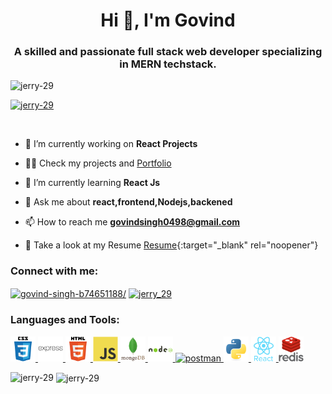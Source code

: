 <h1 align="center">Hi 👋, I'm Govind</h1>
<h3 align="center">A skilled and passionate full stack web developer specializing in MERN techstack.</h3>

<p align="left"> <img src="https://komarev.com/ghpvc/?username=jerry-29&label=Profile%20views&color=0e75b6&style=flat" alt="jerry-29" /> </p>

<p align="left"> <a href="https://github.com/ryo-ma/github-profile-trophy"><img src="https://github-profile-trophy.vercel.app/?username=jerry-29" alt="jerry-29" /></a> </p>

<p align="left"> <a href="https://twitter.com/" target="blank"><img src="https://img.shields.io/twitter/follow/?logo=twitter&style=for-the-badge" alt="" /></a> </p>

- 🔭 I’m currently working on **React Projects**
- 👨‍💻 Check my projects and <a href="https://govindportfolio29.netlify.app/" target="_blank">Portfolio</a>
- 🌱 I’m currently learning **React Js**

- 💬 Ask me about **react,frontend,Nodejs,backened**

- 📫 How to reach me **govindsingh0498@gmail.com**

- 📄 Take a look at my Resume [Resume](https://drive.google.com/file/d/1pEN7Y1YUCvbZ1QrYW5vaaD7LnyFyFi9S/view?usp=sharing){:target="\_blank" rel="noopener"}

<h3 align="left">Connect with me:</h3>
<p align="left">
<a href="https://linkedin.com/in/govind-singh-b74651188/" target="_blank"><img align="center" src="https://raw.githubusercontent.com/rahuldkjain/github-profile-readme-generator/master/src/images/icons/Social/linked-in-alt.svg" alt="govind-singh-b74651188/" height="30" width="40" /></a>
<a href="https://codesandbox.com/jerry_29" target="blank"><img align="center" src="https://raw.githubusercontent.com/rahuldkjain/github-profile-readme-generator/master/src/images/icons/Social/codesandbox.svg" alt="jerry_29" height="30" width="40" /></a>
</p>

<h3 align="left">Languages and Tools:</h3>
<p align="left"> <a href="https://www.w3schools.com/css/" target="_blank" rel="noreferrer"> <img src="https://raw.githubusercontent.com/devicons/devicon/master/icons/css3/css3-original-wordmark.svg" alt="css3" width="40" height="40"/> </a> <a href="https://expressjs.com" target="_blank" rel="noreferrer"> <img src="https://raw.githubusercontent.com/devicons/devicon/master/icons/express/express-original-wordmark.svg" alt="express" width="40" height="40"/> </a> <a href="https://www.w3.org/html/" target="_blank" rel="noreferrer"> <img src="https://raw.githubusercontent.com/devicons/devicon/master/icons/html5/html5-original-wordmark.svg" alt="html5" width="40" height="40"/> </a> <a href="https://developer.mozilla.org/en-US/docs/Web/JavaScript" target="_blank" rel="noreferrer"> <img src="https://raw.githubusercontent.com/devicons/devicon/master/icons/javascript/javascript-original.svg" alt="javascript" width="40" height="40"/> </a> <a href="https://www.mongodb.com/" target="_blank" rel="noreferrer"> <img src="https://raw.githubusercontent.com/devicons/devicon/master/icons/mongodb/mongodb-original-wordmark.svg" alt="mongodb" width="40" height="40"/> </a> <a href="https://nodejs.org" target="_blank" rel="noreferrer"> <img src="https://raw.githubusercontent.com/devicons/devicon/master/icons/nodejs/nodejs-original-wordmark.svg" alt="nodejs" width="40" height="40"/> </a> <a href="https://postman.com" target="_blank" rel="noreferrer"> <img src="https://www.vectorlogo.zone/logos/getpostman/getpostman-icon.svg" alt="postman" width="40" height="40"/> </a> <a href="https://www.python.org" target="_blank" rel="noreferrer"> <img src="https://raw.githubusercontent.com/devicons/devicon/master/icons/python/python-original.svg" alt="python" width="40" height="40"/> </a> <a href="https://reactjs.org/" target="_blank" rel="noreferrer"> <img src="https://raw.githubusercontent.com/devicons/devicon/master/icons/react/react-original-wordmark.svg" alt="react" width="40" height="40"/> </a> <a href="https://redis.io" target="_blank" rel="noreferrer"> <img src="https://raw.githubusercontent.com/devicons/devicon/master/icons/redis/redis-original-wordmark.svg" alt="redis" width="40" height="40"/> </a> </p>

<p><img align="left" src="https://github-readme-stats.vercel.app/api/top-langs?username=jerry-29&show_icons=true&locale=en&layout=compact" alt="jerry-29" /></p>

<p>&nbsp;<img align="center" src="https://github-readme-stats.vercel.app/api?username=jerry-29&show_icons=true&locale=en" alt="jerry-29" /></p>

